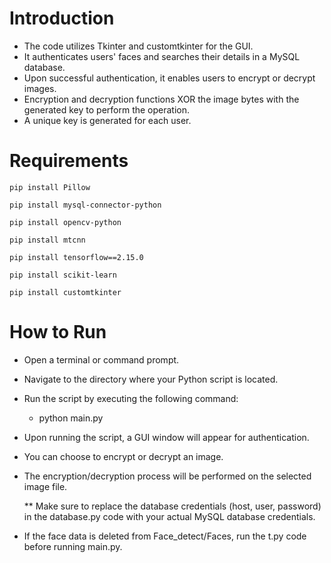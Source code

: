 # Introduction
* The code utilizes Tkinter and customtkinter for the GUI.
* It authenticates users' faces and searches their details in a MySQL database.
* Upon successful authentication, it enables users to encrypt or decrypt images.
* Encryption and decryption functions XOR the image bytes with the generated key to perform the operation.
* A unique key is generated for each user.

# Requirements

```
pip install Pillow
```
```
pip install mysql-connector-python
```
```
pip install opencv-python
```
```
pip install mtcnn
```
```
pip install tensorflow==2.15.0
```
```
pip install scikit-learn
```
```
pip install customtkinter
```

# How to Run
* Open a terminal or command prompt.
* Navigate to the directory where your Python script is located.
* Run the script by executing the following command:
	* python main.py
* Upon running the script, a GUI window will appear for authentication.
* You can choose to encrypt or decrypt an image.
* The encryption/decryption process will be performed on the selected image file.

  ** Make sure to replace the database credentials (host, user, password) in the database.py code with your actual MySQL database credentials.

* If the face data is deleted from Face_detect/Faces, run the t.py code before running main.py.
